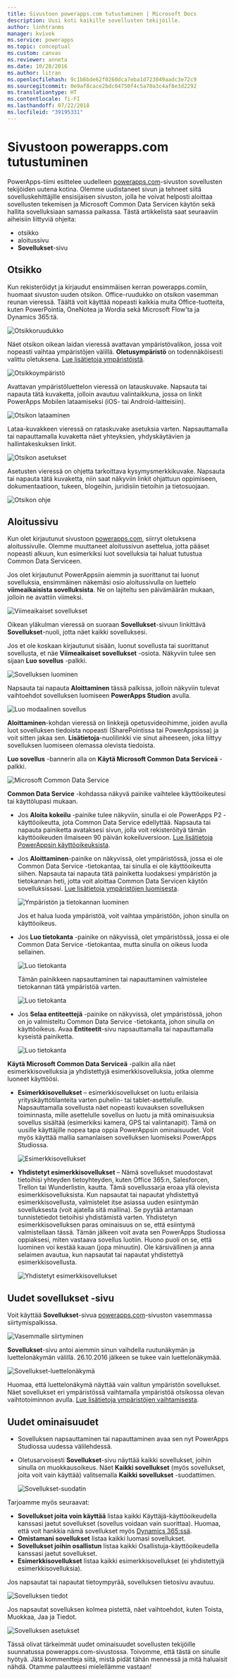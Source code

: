 ```yaml
---
title: Sivustoon powerapps.com tutustuminen | Microsoft Docs
description: Uusi koti kaikille sovellusten tekijöille.
author: linhtranms
manager: kvivek
ms.service: powerapps
ms.topic: conceptual
ms.custom: canvas
ms.reviewer: anneta
ms.date: 10/28/2016
ms.author: litran
ms.openlocfilehash: 9c1b6bde62f0260dca7eba1d723049aadc3e72c9
ms.sourcegitcommit: 0e9af8cace2bdc04750f4c5a70a3c4af8e3d2292
ms.translationtype: HT
ms.contentlocale: fi-FI
ms.lasthandoff: 07/22/2018
ms.locfileid: "39195331"
---
```

# <a name="introduction-to-powerappscom"></a>Sivustoon powerapps.com tutustuminen
PowerApps-tiimi esittelee uudelleen [powerapps.com](http://web.powerapps.com?utm_source=padocs&utm_medium=linkinadoc&utm_campaign=referralsfromdoc)-sivuston sovellusten tekijöiden uutena kotina. Olemme uudistaneet sivun ja tehneet siitä sovelluskehittäjille ensisijaisen sivuston, jolla he voivat helposti aloittaa sovellusten tekemisen ja Microsoft Common Data Servicen käytön sekä hallita sovelluksiaan samassa paikassa. Tästä artikkelista saat seuraaviin aiheisiin liittyviä ohjeita:

* otsikko
* aloitussivu
* **Sovellukset**-sivu

## <a name="header"></a>Otsikko
Kun rekisteröidyt ja kirjaudut ensimmäisen kerran powerapps.comiin, huomaat sivuston uuden otsikon. Office-ruudukko on otsikon vasemman reunan vieressä. Täältä voit käyttää nopeasti kaikkia muita Office-tuotteita, kuten PowerPointia, OneNotea ja Wordia sekä Microsoft Flow'ta ja Dynamics 365:tä.

![Otsikkoruudukko](./media/intro-maker-portal/waffle.png)

Näet otsikon oikean laidan vieressä avattavan ympäristövalikon, jossa voit nopeasti vaihtaa ympäristöjen välillä. **Oletusympäristö** on todennäköisesti valittu oletuksena. [Lue lisätietoja ympäristöistä](../../administrator/environments-overview.md).

![Otsikkoympäristö](./media/intro-maker-portal/environment.png)

Avattavan ympäristöluettelon vieressä on latauskuvake. Napsauta tai napauta tätä kuvaketta, jolloin avautuu valintaikkuna, jossa on linkit PowerApps Mobilen lataamiseksi (iOS- tai Android-laitteisiin).

![Otsikon lataaminen](./media/intro-maker-portal/downloads2.png)

Lataa-kuvakkeen vieressä on rataskuvake asetuksia varten. Napsauttamalla tai napauttamalla kuvaketta näet yhteyksien, yhdyskäytävien ja hallintakeskuksen linkit.

![Otsikon asetukset](./media/intro-maker-portal/settings_items2.png)

Asetusten vieressä on ohjetta tarkoittava kysymysmerkkikuvake. Napsauta tai napauta tätä kuvaketta, niin saat näkyviin linkit ohjattuun oppimiseen, dokumentaatioon, tukeen, blogeihin, juridisiin tietoihin ja tietosuojaan.

![Otsikon ohje](./media/intro-maker-portal/help_items2.png)

## <a name="homepage"></a>Aloitussivu
Kun olet kirjautunut sivustoon [powerapps.com](http://web.powerapps.com?utm_source=padocs&utm_medium=linkinadoc&utm_campaign=referralsfromdoc), siirryt oletuksena aloitussivulle. Olemme muuttaneet aloitussivun asettelua, jotta pääset nopeasti alkuun, kun esimerkiksi luot sovelluksia tai haluat tutustua Common Data Serviceen.

Jos olet kirjautunut PowerAppsiin aiemmin ja suorittanut tai luonut sovelluksia, ensimmäinen näkemäsi osio aloitussivulla on luettelo **viimeaikaisista sovelluksista**. Ne on lajiteltu sen päivämäärän mukaan, jolloin ne avattiin viimeksi.

![Viimeaikaiset sovellukset](./media/intro-maker-portal/recentapps2.png)

Oikean yläkulman vieressä on suoraan **Sovellukset**-sivuun linkittävä **Sovellukset**-nuoli, jotta näet kaikki sovelluksesi.

Jos et ole koskaan kirjautunut sisään, luonut sovellusta tai suorittanut sovellusta, et näe **Viimeaikaiset sovellukset** -osiota. Näkyviin tulee sen sijaan **Luo sovellus** -palkki.

![Sovelluksen luominen](./media/intro-maker-portal/createapp.png)

Napsauta tai napauta **Aloittaminen** tässä palkissa, jolloin näkyviin tulevat vaihtoehdot sovelluksen luomiseen **PowerApps Studion** avulla.

![Luo modaalinen sovellus](./media/intro-maker-portal/createmodal2.png)

**Aloittaminen**-kohdan vieressä on linkkejä opetusvideoihimme, joiden avulla luot sovelluksen tiedoista nopeasti (SharePointissa tai PowerAppsissa) ja voit sitten jakaa sen. **Lisätietoja**-nuolilinkki vie sinut aiheeseen, joka liittyy sovelluksen luomiseen olemassa olevista tiedoista.

**Luo sovellus** -bannerin alla on **Käytä Microsoft Common Data Serviceä** -palkki.

![Microsoft Common Data Service](./media/intro-maker-portal/cds2.png)

**Common Data Service** -kohdassa näkyvä painike vaihtelee käyttöoikeutesi tai käyttölupasi mukaan.

* Jos **Aloita kokeilu** -painike tulee näkyviin, sinulla ei ole PowerApps P2 -käyttöoikeutta, jota Common Data Service edellyttää. Napsauta tai napauta painiketta avataksesi sivun, jolla voit rekisteröityä tämän käyttöoikeuden ilmaiseen 90 päivän kokeiluversioon. [Lue lisätietoja PowerAppsin käyttöoikeuksista](../signup-for-powerapps.md).
* Jos **Aloittaminen**-painike on näkyvissä, olet ympäristössä, jossa ei ole Common Data Service -tietokantaa, tai sinulla ei ole käyttöoikeutta siihen. Napsauta tai napauta tätä painiketta luodaksesi ympäristön ja tietokannan heti, jotta voit aloittaa Common Data Servicen käytön sovelluksissasi. [Lue lisätietoja ympäristöjen luomisesta](../../administrator/environments-administration.md).
  
    ![Ympäristön ja tietokannan luominen](./media/intro-maker-portal/createenvanddb2.png)
  
    Jos et halua luoda ympäristöä, voit vaihtaa ympäristöön, johon sinulla on käyttöoikeus.
* Jos **Luo tietokanta** -painike on näkyvissä, olet ympäristössä, jossa ei ole Common Data Service -tietokantaa, mutta sinulla on oikeus luoda sellainen.
  
    ![Luo tietokanta](./media/intro-maker-portal/cds-createdb2.png)
  
    Tämän painikkeen napsauttaminen tai napauttaminen valmistelee tietokannan tätä ympäristöä varten.
  
    ![Luo tietokanta](./media/intro-maker-portal/cds_createdb22.png)
* Jos **Selaa entiteettejä** -painike on näkyvissä, olet ympäristössä, johon on jo valmisteltu Common Data Service -tietokanta, johon sinulla on käyttöoikeus. Avaa **Entiteetit**-sivu napsauttamalla tai napauttamalla kyseistä painiketta.
  
    ![Luo tietokanta](./media/intro-maker-portal/cds_browseentities2.png)

**Käytä Microsoft Common Data Serviceä** -palkin alla näet esimerkkisovelluksia ja yhdistettyjä esimerkkisovelluksia, jotka olemme luoneet käyttöösi.

* **Esimerkkisovellukset** – esimerkkisovellukset on luotu erilaisia yrityskäyttötilanteita varten puhelin- tai tablet-asettelulle. Napsauttamalla sovellusta näet nopeasti kuvauksen sovelluksen toiminnasta, mille asettelulle sovellus on luotu ja mitä ominaisuuksia sovellus sisältää (esimerkiksi kamera, GPS tai valintanapit). Tämä on uusille käyttäjille nopea tapa oppia PowerAppsin ominaisuudet. Voit myös käyttää mallia samanlaisen sovelluksen luomiseksi PowerApps Studiossa.
  
    ![Esimerkkisovellukset](./media/intro-maker-portal/sampleapps2.png)
* **Yhdistetyt esimerkkisovellukset** – Nämä sovellukset muodostavat tietoihisi yhteyden tietoyhteyden, kuten Office 365:n, Salesforcen, Trellon tai Wunderlistin, kautta. Tämä sovellussarja eroaa yllä olevista esimerkkisovelluksista. Kun napsautat tai napautat yhdistettyä esimerkkisovellusta, valmistelet itse asiassa uuden esiintymän sovelluksesta (voit ajatella sitä mallina). Se pyytää antamaan tunnistetiedot tietoihisi yhdistämistä varten. Yhdistetyn esimerkkisovelluksen paras ominaisuus on se, että esiintymä valmistellaan tässä. Tämän jälkeen voit avata sen PowerApps Studiossa oppiaksesi, miten vastaava sovellus luotiin. Huono puoli on se, että luominen voi kestää kauan (jopa minuutin). Ole kärsivällinen ja anna selaimen avautua, kun napsautat tai napautat yhdistettyä esimerkkisovellusta.
  
    ![Yhdistetyt esimerkkisovellukset](./media/intro-maker-portal/connectedsampleapps2.png)

## <a name="new-apps-page"></a>Uudet sovellukset -sivu
Voit käyttää **Sovellukset**-sivua [powerapps.com](http://web.powerapps.com?utm_source=padocs&utm_medium=linkinadoc&utm_campaign=referralsfromdoc)-sivuston vasemmassa siirtymispalkissa.

![Vasemmalle siirtyminen](./media/intro-maker-portal/leftnav2.png)

**Sovellukset**-sivu antoi aiemmin sinun vaihdella ruutunäkymän ja luettelonäkymän välillä. 26.10.2016 jälkeen se tukee vain luettelonäkymää.

![Sovellukset-luettelonäkymä](./media/intro-maker-portal/listview2.png)

Huomaa, että luettelonäkymä näyttää vain valitun ympäristön sovellukset. Näet sovellukset eri ympäristössä vaihtamalla ympäristöä otsikossa olevan vaihtotoiminnon avulla. [Lue lisätietoja ympäristöjen vaihtamisesta](working-with-environments.md).

## <a name="whats-new"></a>Uudet ominaisuudet

* Sovelluksen napsauttaminen tai napauttaminen avaa sen nyt PowerApps Studiossa uudessa välilehdessä.
* Oletusarvoisesti **Sovellukset**-sivu näyttää kaikki sovellukset, joihin sinulla on muokkausoikeus. Näet **Kaikki sovellukset** (myös sovellukset, joita voit vain käyttää) valitsemalla **Kaikki sovellukset** -suodattimen.
  
   ![Sovellukset-suodatin](./media/intro-maker-portal/allapps_filter.png)

Tarjoamme myös seuraavat:

* **Sovellukset joita voin käyttää** listaa kaikki Käyttäjä-käyttöoikeudella kanssasi jaetut sovellukset (sovellus voidaan vain suorittaa). Huomaa, että voit hankkia nämä sovellukset myös [Dynamics 365:ssä](http://home.dynamics.com).
* **Omistamani sovellukset** listaa kaikki luomasi sovellukset.
* **Sovellukset joihin osallistun** listaa kaikki Osallistuja-käyttöoikeudella kanssasi jaetut sovellukset.
* **Esimerkkisovellukset** listaa kaikki esimerkkisovellukset (ei yhdistettyjä esimerkkisovelluksia).

Jos napsautat tai napautat tietoympyrää, sovelluksen tietosivu avautuu.

![Sovelluksen tiedot](./media/intro-maker-portal/ibubble.png)

Jos napsautat sovelluksen kolmea pistettä, näet vaihtoehdot, kuten Toista, Muokkaa, Jaa ja Tiedot.

![Sovelluksen asetukset](./media/intro-maker-portal/ellipsis.png)

Tässä olivat tärkeimmät uudet ominaisuudet sovellusten tekijöille suunnatussa powerapps.com-sivustossa. Toivomme, että tästä on sinulle hyötyä. Jätä kommentteja siitä, mistä pidät tähän mennessä ja mitä haluaisit nähdä. Otamme palautteesi mielellämme vastaan!

